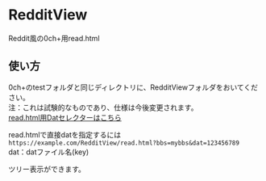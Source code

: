 # RedditView
Reddit風の0ch+用read.html
## 使い方
0ch+のtestフォルダと同じディレクトリに、RedditViewフォルダをおいてください。  
注：これは試験的なものであり、仕様は今後変更されます。  
<a href="https://github.com/PrefKarafuto/DatSelector">read.html用Datセレクターはこちら</a>  
  
read.htmlで直接datを指定するには  
```https://example.com/RedditView/read.html?bbs=mybbs&dat=123456789```  
dat：datファイル名(key)  
  
ツリー表示ができます。  
